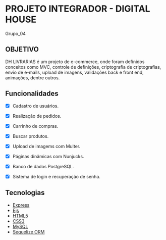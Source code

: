 # PROJETO INTEGRADOR - DIGITAL HOUSE

Grupo_04

## OBJETIVO

DH LIVRARIAS é um projeto de e-commerce, onde foram definidos conceitos como MVC, controle de definições, criptografia de criptografias, envio de e-mails, upload de imagens, validações back e front end, animações, dentre outros.

## Funcionalidades

- [X] Cadastro de usuários.
- [X] Realização de pedidos.
- [X] Carrinho de compras.
- [X] Buscar produtos.
- [X] Upload de imagems com Multer.
- [X] Páginas dinâmicas com Nunjucks.
- [X] Banco de dados PostgreSQL.
- [X] Sistema de login e recuperação de senha.


 ## Tecnologias

- [Express](https://expressjs.com/pt-br/)
- [Ejs](https://ejs.co/)
- [HTML5](https://developer.mozilla.org/pt-BR/docs/Web/HTML)
- [CSS3](https://developer.mozilla.org/pt-BR/docs/Web/CSS)
- [MySQL](https://www.mysql.com/)
- [Sequelize ORM](https://sequelize.org/master/)
